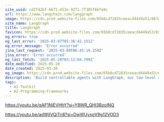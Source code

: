 ```yaml
---
site_uuid: cd2f42bf-6671-453e-92f1-7f305f6bfe8c
url: https://www.langchain.com/langgraph
image: https://cdn.prod.website-files.com/65b8cd72835ceeacd4449a53/667d6c8272e5cfd84e5d11f4_LangGraph%20open%20graph-3.webp
site_name: LangGraph
title: LangGraph
favicon: https://cdn.prod.website-files.com/65b8cd72835ceeacd4449a53/65c50ca4352352dd6a747e69_favicon.png
og_errors: true
og_last_error: '2025-03-07T05:36:42.151Z'
og_error_message: 'Error occurred'
jina_last_request: '2025-03-09T06:45:19.159Z'
jina_error: 'Error occurred'
og_last_fetch: '2025-05-28T03:12:04.799Z'
date_modified: 2025-05-28
date_created: 2025-03-30
og_image: https://cdn.prod.website-files.com/65b8cd72835ceeacd4449a53/667d6c8272e5cfd84e5d11f4_LangGraph%20open%20graph-3.webp
description: 'Build controllable agents with LangGraph, our low-level agent orchestration framework. Deploy and scale with LangGraph Platform, with APIs for state management, a visual studio for debugging, and multiple deployment options.'
tags:
  - AI-Toolkit
  - AI-Programming-Frameworks
---
```


https://youtu.be/qAF1NjEVHhY?si=Y8WR_QHl3BzoINQ

https://youtu.be/adWjIVQiTn8?si=DwWUysgV9g12VOD3
